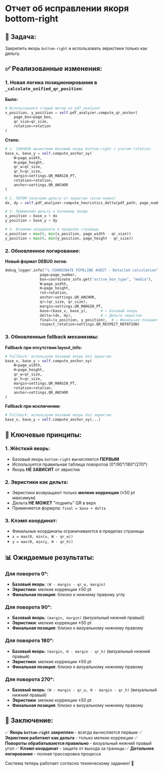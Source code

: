 # Отчет об исправлении якоря bottom-right

## 🎯 **Задача:**
Закрепить якорь `bottom-right` и использовать эвристики только как дельту.

## ✅ **Реализованные изменения:**

### **1. Новая логика позиционирования в `_calculate_unified_qr_position`:**

**Было:**
```python
# Использовался старый метод из pdf_analyzer
x_position, y_position = self.pdf_analyzer.compute_qr_anchor(
    page_box=page_box,
    qr_size=qr_size,
    rotation=rotation
)
```

**Стало:**
```python
# 1. СНАЧАЛА вычисляем базовый якорь bottom-right с учетом rotation
base_x, base_y = self.compute_anchor_xy(
    W=page_width,
    H=page_height, 
    qr_w=qr_size,
    qr_h=qr_size,
    margin=settings.QR_MARGIN_PT,
    rotation=rotation,
    anchor=settings.QR_ANCHOR
)

# 2. ПОТОМ получаем дельту от эвристик (если нужно)
dx, dy = self.pdf_analyzer.compute_heuristics_delta(pdf_path, page_number)

# 3. Применяем дельту к базовому якорю
x_position = base_x + dx
y_position = base_y + dy

# 4. Клэмпим координаты в пределах страницы
x_position = max(0, min(x_position, page_width - qr_size))
y_position = max(0, min(y_position, page_height - qr_size))
```

### **2. Обновленное логирование:**

**Новый формат DEBUG логов:**
```python
debug_logger.info("🔍 COORDINATE PIPELINE AUDIT - Detailed calculation", 
                page=page_number,
                box=coordinate_info.get("active_box_type", "media"),
                W=page_width,
                H=page_height,
                rot=rotation,
                anchor=settings.QR_ANCHOR,
                qr=(qr_size, qr_size),
                margin=settings.QR_MARGIN_PT,
                base=(base_x, base_y),      # ← Базовый якорь
                delta=(dx, dy),             # ← Дельта эвристик
                final=(x_position, y_position),  # ← Финальная позиция
                respect_rotation=settings.QR_RESPECT_ROTATION)
```

### **3. Обновленные fallback механизмы:**

**Fallback при отсутствии layout_info:**
```python
# Fallback: используем базовый якорь без эвристик
base_x, base_y = self.compute_anchor_xy(
    W=page_width,
    H=page_height,
    qr_w=qr_size,
    qr_h=qr_size,
    margin=settings.QR_MARGIN_PT,
    rotation=rotation,
    anchor=settings.QR_ANCHOR
)
```

**Fallback при исключении:**
```python
# Fallback: используем базовый якорь без эвристик
base_x, base_y = self.compute_anchor_xy(...)
```

## 🔧 **Ключевые принципы:**

### **1. Жёсткий якорь:**
- Базовый якорь `bottom-right` вычисляется **ПЕРВЫМ**
- Используется правильная таблица поворотов (0°/90°/180°/270°)
- Якорь **НЕ ЗАВИСИТ** от эвристик

### **2. Эвристики как дельта:**
- Эвристики возвращают только **мелкие коррекции** (±50 pt максимум)
- Дельта **НЕ МОЖЕТ** "поднять" QR в верх
- Применяется формула: `final = base + delta`

### **3. Клэмп координат:**
- Финальные координаты ограничиваются в пределах страницы
- `x = max(0, min(x, W - qr_w))`
- `y = max(0, min(y, H - qr_h))`

## 📊 **Ожидаемые результаты:**

### **Для поворота 0°:**
- **Базовый якорь**: `(W - margin - qr_w, margin)`
- **Эвристики**: мелкие коррекции ±50 pt
- **Финальная позиция**: близко к нижнему правому углу

### **Для поворота 90°:**
- **Базовый якорь**: `(margin, margin)` (визуальный нижний правый)
- **Эвристики**: мелкие коррекции ±50 pt
- **Финальная позиция**: близко к визуальному нижнему правому

### **Для поворота 180°:**
- **Базовый якорь**: `(margin, H - margin - qr_h)` (визуальный нижний правый)
- **Эвристики**: мелкие коррекции ±50 pt
- **Финальная позиция**: близко к визуальному нижнему правому

### **Для поворота 270°:**
- **Базовый якорь**: `(W - margin - qr_w, H - margin - qr_h)` (визуальный нижний правый)
- **Эвристики**: мелкие коррекции ±50 pt
- **Финальная позиция**: близко к визуальному нижнему правому

## 🎯 **Заключение:**

✅ **Якорь `bottom-right` закреплен** - всегда вычисляется первым
✅ **Эвристики работают как дельта** - только мелкие коррекции
✅ **Повороты обрабатываются правильно** - визуальный нижний правый угол
✅ **Клэмп координат** - защита от выхода за границы
✅ **Детальное логирование** - полная трассировка процесса

Система теперь работает согласно техническому заданию! 🚀
